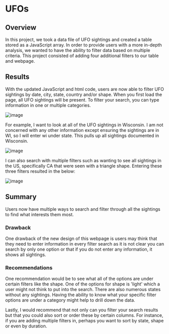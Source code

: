 # UFOs

## Overview 
In this project, we took a data file of UFO sightings and created a table stored as a JavaScript array. In order to provide users with a more in-depth analysis, we wanted to have the ability to filter data based on multiple criteria. This project consisted of adding four additional filters to our table and webpage. 

## Results 
With the updated JavaScript and html code, users are now able to filter UFO sightings by date, city, state, country and/or shape. When you first load the page, all UFO sightings will be present. To filter your search, you can type information in one or multiple categories.  

![image](https://user-images.githubusercontent.com/117782103/218235206-2cf11bb2-b3aa-4b19-a185-764b9828cef9.png)

For example, I want to look at all of the UFO sightings in Wisconsin. I am not concerned with any other information except ensuring the sightings are in WI, so I will enter wi under state. This pulls up all sightings documented in Wisconsin. 

![image](https://user-images.githubusercontent.com/117782103/218235294-2999abc1-68c8-4ad8-84ea-fb889edfb98d.png)

I can also search with multiple filters such as wanting to see all sightings in the US, specifically CA that were seen with a triangle shape. Entering these three filters resulted in the below: 

![image](https://user-images.githubusercontent.com/117782103/218235410-a3bda5cc-37fa-46f5-a575-5930ab53ef46.png)

## Summary 
Users now have multiple ways to search and filter through all the sightings to find what interests them most. 

### Drawback
One drawback of the new design of this webpage is users may think that they need to enter information in every filter search as it is not clear you can search by only one option or that if you do not enter any information, it shows all sightings. 

### Recommendations 
One recommendation would be to see what all of the options are under certain filters like the shape. One of the options for shape is 'light' which a user might not think to put into the search. There are also numerous states without any sightings. Having the ability to know what your specific filter options are under a category might help to drill down the data. 

Lastly, I would recommend that not only can you filter your search results but that you could also sort or order these by certain columns. For instance, if you are adding multiple filters in, perhaps you want to sort by state, shape or even by duration. 
